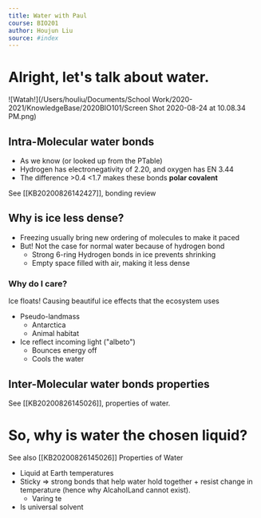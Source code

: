 ```yaml
---
title: Water with Paul
course: BIO201
author: Houjun Liu
source: #index
---
```


# Alright, let's talk about water.

![Watah!](/Users/houliu/Documents/School Work/2020-2021/KnowledgeBase/2020BIO101/Screen Shot 2020-08-24 at 10.08.34 PM.png)

## Intra-Molecular water bonds

* As we know (or looked up from the PTable)
* Hydrogen has electronegativity of 2.20, and oxygen has EN 3.44
* The difference >0.4 <1.7 makes these bonds **polar covalent**

See [[KB20200826142427]], bonding review

## Why is ice less dense? 
* Freezing usually bring new ordering of molecules to make it paced
* But! Not the case for normal water because of hydrogen bond
    * Strong 6-ring Hydrogen bonds in ice prevents shrinking
    * Empty space filled with air, making it less dense

### Why do I care?
Ice floats! Causing beautiful ice effects that the ecosystem uses

* Pseudo-landmass
    * Antarctica
    * Animal habitat
* Ice reflect incoming light ("albeto")
    * Bounces energy off
    * Cools the water

## Inter-Molecular water bonds properties

See [[KB20200826145026]], properties of water.

# So, why is water the chosen liquid?

See also [[KB20200826145026]] Properties of Water

* Liquid at Earth temperatures
* Sticky => strong bonds that help water hold together + resist change in temperature (hence why AlcaholLand cannot exist).
    * Varing te 
* Is universal solvent